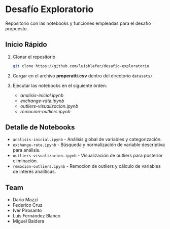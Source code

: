 # Desafío Exploratorio

Repositorio con las notebooks y funciones empleadas para el desafío propuesto.


<!-- GETTING STARTED -->
## Inicio Rápido

1. Clonar el repositorio

   ```sh
   git clone https://github.com/luisblafer/desafio-exploratorio
   ```

2. Cargar en el archivo **properatti.csv** dentro del directorio `datasets/`.
3. Ejecutar las notebooks en el siguiente órden:
    * _analisis-inicial.ipynb_
    * _exchange-rate.ipynb_
    * _outliers-visualizacion.ipynb_
    * _remocion-outliers.ipynb_



## Detalle de Notebooks

* `analisis-inicial.ipynb` - Análisis global de variables y categorización.
* `exchange-rate.ipynb` - Búsqueda y normalización de variable descriptiva para análisis.
* `outliers-visualizacion.ipynb` - Visualización de outliers para posterior eliminación.
* `remocion-outliers.ipynb` - Remocion de outliers y cálculo de variables de interés analíticas.



<!-- CONTACT -->
## Team
- Dario Mazzi
- Federico Cruz
- Iver Pirosanto
- Luis Fernández Blanco
- Miguel Baldera
